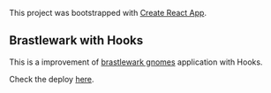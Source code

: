 This project was bootstrapped with [Create React App](https://github.com/facebook/create-react-app).

## Brastlewark with Hooks

This is a improvement of [brastlewark gnomes](https://github.com/franlol/brastlewark-gnomes) application with Hooks.

Check the deploy [here](http://franlol.github.io/brastlewark-gnomes-2019).